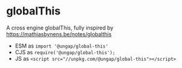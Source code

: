 # globalThis

A cross engine globalThis, fully inspired by https://mathiasbynens.be/notes/globalthis

  * ESM as `import '@ungap/global-this'`
  * CJS as `require('@ungap/global-this');`
  * JS as `<script src="//unpkg.com/@ungap/global-this"></script>`
